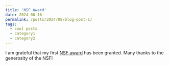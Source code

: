 ```yaml
---
title: 'NSF Award'
date: 2024-08-16
permalink: /posts/2024/08/blog-post-1/
tags:
  - cool posts
  - category1
  - category2
---
```


I am grateful that my first [NSF award](https://www.nsf.gov/awardsearch/showAward?AWD_ID=2348422&HistoricalAwards=false) has been granted. Many thanks to the generosity of the NSF!
